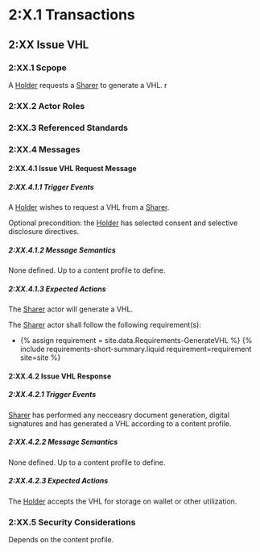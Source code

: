 
# 2:X.1 Transactions

## 2:XX Issue VHL

### 2:XX.1 Scpope

A [Holder](ActorDefinition-VHLHolder.html) requests a  [Sharer](ActorDefinition-VHLSharer.html) to generate a VHL.
r
 
### 2:XX.2 Actor Roles

### 2:XX.3 Referenced Standards

### 2:XX.4 Messages

#### 2:XX.4.1 Issue VHL Request Message
##### 2:XX.4.1.1 Trigger Events
A [Holder](ActorDefinition-VHLHolder.Html) wishes to request a VHL from a [Sharer](ActorDefinition-VHLSharer.Html).

Optional precondition: the [Holder](ActorDefinition-VHLHolder.html) has selected consent and selective disclosure directives. 
##### 2:XX.4.1.2 Message Semantics
None defined. Up to a content profile to define.
##### 2:XX.4.1.3 Expected Actions
The [Sharer](ActorDefinition-VHLSharer.html) actor will generate a VHL.


The [Sharer](ActorDefinition-VHLSharer.html) actor shall follow the following requirement(s):
<ul>
  <li>
  	{% assign requirement = site.data.Requirements-GenerateVHL %}
    {% include requirements-short-summary.liquid requirement=requirement site=site %}	
  </li>
</ul>

#### 2:XX.4.2 Issue VHL Response

##### 2:XX.4.2.1 Trigger Events
[Sharer](ActorDefinition-VHLSharer.Html) has performed any necceasry document generation, digital signatures and has generated a VHL according to a content profile.

##### 2:XX.4.2.2  Message Semantics
None defined. Up to a content profile to define.
##### 2:XX.4.2.3 Expected Actions
  
The [Holder](ActorDefinition-VHLHolder.Html) accepts the VHL for storage on wallet or other utilization.



### 2:XX.5 Security Considerations 
Depends on the content profile.





